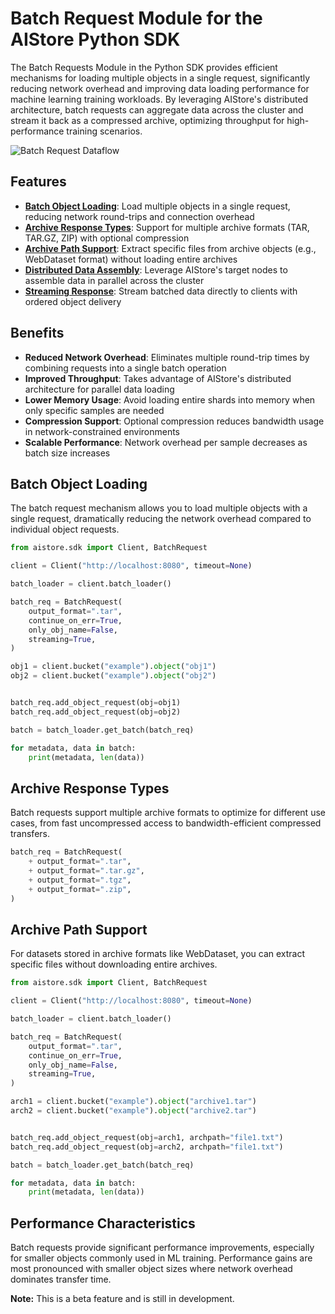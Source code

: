 # Batch Request Module for the AIStore Python SDK

The Batch Requests Module in the Python SDK provides efficient mechanisms for loading multiple objects in a single request, significantly reducing network overhead and improving data loading performance for machine learning training workloads. By leveraging AIStore's distributed architecture, batch requests can aggregate data across the cluster and stream it back as a compressed archive, optimizing throughput for high-performance training scenarios.

![Batch Request Dataflow](/docs/images/batch-dataflow.png)

## Features

- **[Batch Object Loading](#batch-object-loading)**: Load multiple objects in a single request, reducing network round-trips and connection overhead
- **[Archive Response Types](#archive-response-types)**: Support for multiple archive formats (TAR, TAR.GZ, ZIP) with optional compression
- **[Archive Path Support](#archive-path-support)**: Extract specific files from archive objects (e.g., WebDataset format) without loading entire archives
- **[Distributed Data Assembly](#distributed-data-assembly)**: Leverage AIStore's target nodes to assemble data in parallel across the cluster
- **[Streaming Response](#streaming-response)**: Stream batched data directly to clients with ordered object delivery

## Benefits

- **Reduced Network Overhead**: Eliminates multiple round-trip times by combining requests into a single batch operation
- **Improved Throughput**: Takes advantage of AIStore's distributed architecture for parallel data loading
- **Lower Memory Usage**: Avoid loading entire shards into memory when only specific samples are needed
- **Compression Support**: Optional compression reduces bandwidth usage in network-constrained environments
- **Scalable Performance**: Network overhead per sample decreases as batch size increases

## Batch Object Loading

The batch request mechanism allows you to load multiple objects with a single request, dramatically reducing the network overhead compared to individual object requests.

```python
from aistore.sdk import Client, BatchRequest

client = Client("http://localhost:8080", timeout=None)

batch_loader = client.batch_loader()

batch_req = BatchRequest(
    output_format=".tar",
    continue_on_err=True,
    only_obj_name=False,
    streaming=True,
)

obj1 = client.bucket("example").object("obj1")
obj2 = client.bucket("example").object("obj2")


batch_req.add_object_request(obj=obj1)
batch_req.add_object_request(obj=obj2)

batch = batch_loader.get_batch(batch_req)

for metadata, data in batch:
    print(metadata, len(data))
```

## Archive Response Types

Batch requests support multiple archive formats to optimize for different use cases, from fast uncompressed access to bandwidth-efficient compressed transfers.

```python
batch_req = BatchRequest(
    + output_format=".tar",
    + output_format=".tar.gz",
    + output_format=".tgz",
    + output_format=".zip",
)
```

## Archive Path Support

For datasets stored in archive formats like WebDataset, you can extract specific files without downloading entire archives.

```python
from aistore.sdk import Client, BatchRequest

client = Client("http://localhost:8080", timeout=None)

batch_loader = client.batch_loader()

batch_req = BatchRequest(
    output_format=".tar",
    continue_on_err=True,
    only_obj_name=False,
    streaming=True,
)

arch1 = client.bucket("example").object("archive1.tar")
arch2 = client.bucket("example").object("archive2.tar")


batch_req.add_object_request(obj=arch1, archpath="file1.txt")
batch_req.add_object_request(obj=arch2, archpath="file1.txt")

batch = batch_loader.get_batch(batch_req)

for metadata, data in batch:
    print(metadata, len(data))
```

## Performance Characteristics

Batch requests provide significant performance improvements, especially for smaller objects commonly used in ML training. Performance gains are most pronounced with smaller object sizes where network overhead dominates transfer time.

**Note:** This is a beta feature and is still in development.
